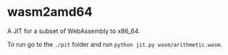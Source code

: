 # wasm2amd64

A JIT for a subset of WebAssembly to x86_64.

To run go to the `./pit` folder and run `python jit.py wasm/arithmetic.wasm`.
